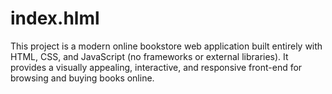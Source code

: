# index.hlml
This project is a modern online bookstore web application built entirely with HTML, CSS, and JavaScript (no frameworks or external libraries). It provides a visually appealing, interactive, and responsive front-end for browsing and buying books online.
